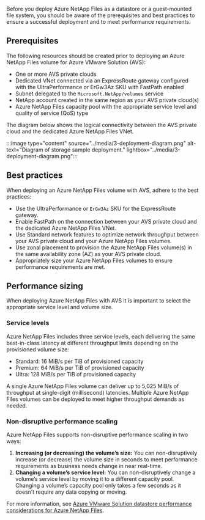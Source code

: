 Before you deploy Azure NetApp Files as a datastore or a guest-mounted file system, you should be aware of the prerequisites and best practices to ensure a successful deployment and to meet performance requirements.

## Prerequisites

The following resources should be created prior to deploying an Azure NetApp Files volume for Azure VMware Solution (AVS):

- One or more AVS private clouds
- Dedicated VNet connected via an ExpressRoute gateway configured with the UltraPerformance or ErGw3Az SKU with FastPath enabled
- Subnet delegated to the `Microsoft.NetApp/volumes` service
- NetApp account created in the same region as your AVS private cloud(s)
- Azure NetApp Files capacity pool with the appropriate service level and quality of service (QoS) type

The diagram below shows the logical connectivity between the AVS private cloud and the dedicated Azure NetApp Files VNet.

:::image type="content" source="../media/3-deployment-diagram.png" alt-text="Diagram of storage sample deployment." lightbox="../media/3-deployment-diagram.png":::

## Best practices

When deploying an Azure NetApp Files volume with AVS, adhere to the best practices: 

- Use the UltraPerformance or `ErGw3Az` SKU for the ExpressRoute gateway.
- Enable FastPath on the connection between your AVS private cloud and the dedicated Azure NetApp Files VNet.
- Use Standard network features to optimize network throughput between your AVS private cloud and your Azure NetApp Files volumes.
- Use zonal placement to provision the Azure NetApp Files volume(s) in the same availability zone (AZ) as your AVS private cloud.
- Appropriately size your Azure NetApp Files volumes to ensure performance requirements are met.

## Performance sizing

When deploying Azure NetApp Files with AVS it is important to select the appropriate service level and volume size.

### Service levels

Azure NetApp Files includes three service levels, each delivering the same best-in-class latency at different throughput limits depending on the provisioned volume size:

- Standard: 16 MiB/s per TiB of provisioned capacity
- Premium: 64 MiB/s per TiB of provisioned capacity
- Ultra: 128 MiB/s per TiB of provisioned capacity

A single Azure NetApp Files volume can deliver up to 5,025 MiB/s of throughput at single-digit (millisecond) latencies. Multiple Azure NetApp Files volumes can be deployed to meet higher throughput demands as needed.

### Non-disruptive performance scaling

Azure NetApp Files supports non-disruptive performance scaling in two ways:

1. **Increasing (or decreasing) the volume’s size:** You can non-disruptively increase (or decrease) the volume size in seconds to meet performance requirements as business needs change in near real-time.
2. **Changing a volume’s service level:** You can non-disruptively change a volume’s service level by moving it to a different capacity pool. Changing a volume’s capacity pool only takes a few seconds as it doesn’t require any data copying or moving.

For more information, see [Azure VMware Solution datastore performance considerations for Azure NetApp Files](/azure/azure-netapp-files/performance-azure-vmware-solution-datastore).
